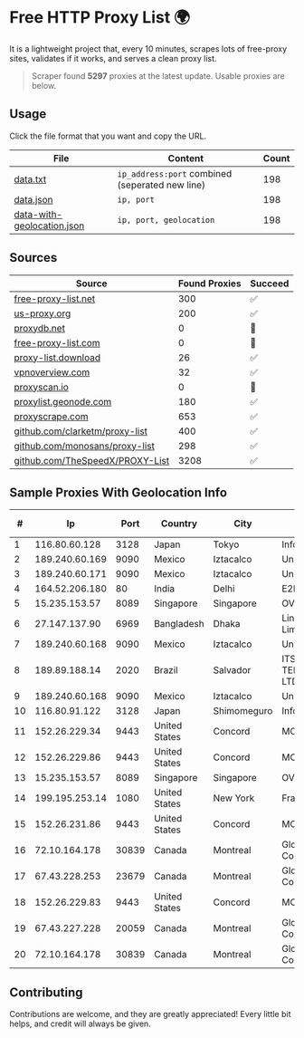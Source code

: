 
# Free HTTP Proxy List 🌍

It is a lightweight project that, every 10 minutes, scrapes lots of free-proxy sites, validates if it works, and serves a clean proxy list.


> Scraper found **5297** proxies at the latest update. Usable proxies are below.

## Usage

Click the file format that you want and copy the URL.


|File|Content|Count|
|----|-------|-----|
|[data.txt](https://raw.githubusercontent.com/themiralay/Proxy-List-World/master/data.txt)|`ip_address:port` combined (seperated new line)|198|
|[data.json](https://raw.githubusercontent.com/themiralay/Proxy-List-World/master/data.json)|`ip, port`|198|
|[data-with-geolocation.json](https://raw.githubusercontent.com/themiralay/Proxy-List-World/master/data-with-geolocation.json)|`ip, port, geolocation`|198|

## Sources

|Source|Found Proxies|Succeed|
|------|-------------|-------|
|[free-proxy-list.net](https://free-proxy-list.net)|300|✅|
|[us-proxy.org](https://www.us-proxy.org)|200|✅|
|[proxydb.net](http://proxydb.net)|0|🚫|
|[free-proxy-list.com](https://free-proxy-list.com/?page=&port=&type%5B%5D=http&type%5B%5D=https&up_time=0&search=Search)|0|🚫|
|[proxy-list.download](https://www.proxy-list.download/HTTP)|26|✅|
|[vpnoverview.com](https://vpnoverview.com/privacy/anonymous-browsing/free-proxy-servers)|32|✅|
|[proxyscan.io](https://www.proxyscan.io)|0|🚫|
|[proxylist.geonode.com](https://proxylist.geonode.com/api/proxy-list?limit=300&page=1&sort_by=lastChecked&sort_type=desc&protocols=http,https)|180|✅|
|[proxyscrape.com](https://api.proxyscrape.com/v2/?request=displayproxies&protocol=http&timeout=10000&country=all&ssl=all&anonymity=all)|653|✅|
|[github.com/clarketm/proxy-list](https://raw.githubusercontent.com/clarketm/proxy-list/master/proxy-list-raw.txt)|400|✅|
|[github.com/monosans/proxy-list](https://raw.githubusercontent.com/monosans/proxy-list/main/proxies/http.txt)|298|✅|
|[github.com/TheSpeedX/PROXY-List](https://raw.githubusercontent.com/TheSpeedX/PROXY-List/master/http.txt)|3208|✅|


## Sample Proxies With Geolocation Info

|#|Ip|Port|Country|City|Internet Service Provider|
|-|--|----|-------|----|-------------------------|
|1|116.80.60.128|3128|Japan|Tokyo|InfoSphere|
|2|189.240.60.169|9090|Mexico|Iztacalco|Uninet S.A. de C.V.|
|3|189.240.60.171|9090|Mexico|Iztacalco|Uninet S.A. de C.V.|
|4|164.52.206.180|80|India|Delhi|E2E Networks Limited|
|5|15.235.153.57|8089|Singapore|Singapore|OVH Hosting|
|6|27.147.137.90|6969|Bangladesh|Dhaka|Link3 Technologies Limited|
|7|189.240.60.168|9090|Mexico|Iztacalco|Uninet S.A. de C.V.|
|8|189.89.188.14|2020|Brazil|Salvador|ITS TELECOMUNICACOES LTDA|
|9|189.240.60.168|9090|Mexico|Iztacalco|Uninet S.A. de C.V.|
|10|116.80.91.122|3128|Japan|Shimomeguro|InfoSphere|
|11|152.26.229.34|9443|United States|Concord|MCNC|
|12|152.26.229.86|9443|United States|Concord|MCNC|
|13|15.235.153.57|8089|Singapore|Singapore|OVH Hosting|
|14|199.195.253.14|1080|United States|New York|FranTech Solutions|
|15|152.26.231.86|9443|United States|Concord|MCNC|
|16|72.10.164.178|30839|Canada|Montreal|GloboTech Communications|
|17|67.43.228.253|23679|Canada|Montreal|GloboTech Communications|
|18|152.26.229.83|9443|United States|Concord|MCNC|
|19|67.43.227.228|20059|Canada|Montreal|GloboTech Communications|
|20|72.10.164.178|30839|Canada|Montreal|GloboTech Communications|



## Contributing

Contributions are welcome, and they are greatly appreciated! Every
little bit helps, and credit will always be given.


